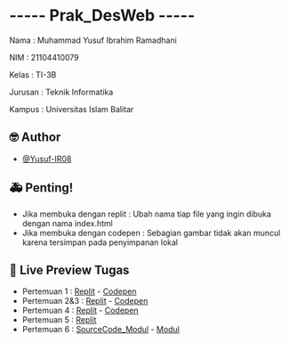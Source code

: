 # ----- Prak_DesWeb -----

Nama    : Muhammad Yusuf Ibrahim Ramadhani

NIM     : 21104410079

Kelas   : TI-3B

Jurusan : Teknik Informatika

Kampus  : Universitas Islam Balitar


## 🤓 Author

- [@Yusuf-IR08](https://github.com/Yusuf-IR08)


## 🚑 Penting!
- Jika membuka dengan replit  : Ubah nama tiap file yang ingin dibuka dengan nama index.html
- Jika membuka dengan codepen : Sebagian gambar tidak akan muncul karena tersimpan pada penyimpanan lokal


## 🔗 Live Preview Tugas

- Pertemuan 1 : [Replit]() - [Codepen]()
- Pertemuan 2&3 : [Replit]() - [Codepen]()
- Pertemuan 4 : [Replit]() - [Codepen]()
- Pertemuan 5 : [Replit]() 
- Pertemuan 6 : [SourceCode_Modul]() - [Modul]()
